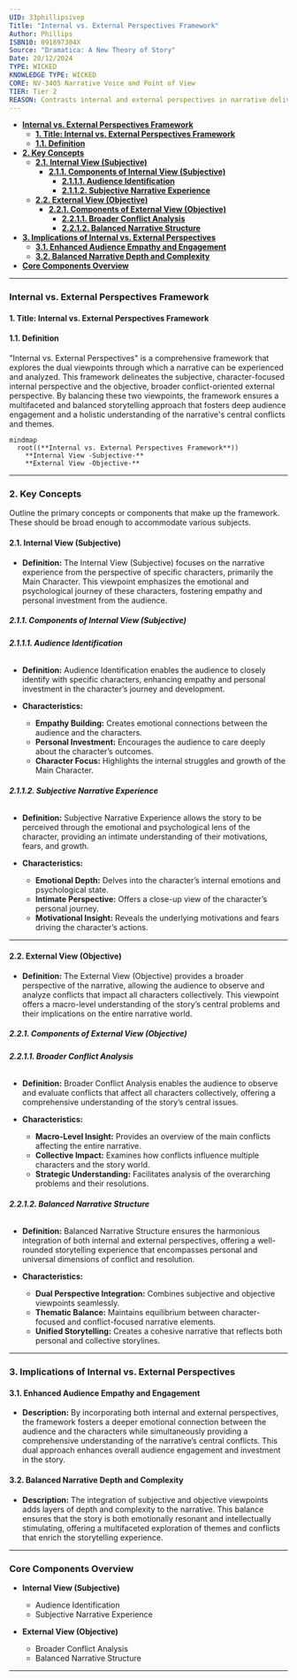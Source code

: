 ```yaml
---
UID: 33phillipsivep
Title: "Internal vs. External Perspectives Framework"
Author: Phillips
ISBN10: 091897304X
Source: "Dramatica: A New Theory of Story"
Date: 20/12/2024
TYPE: WICKED
KNOWLEDGE TYPE: WICKED
CORE: NV-3405 Narrative Voice and Point of View
TIER: Tier 2
REASON: Contrasts internal and external perspectives in narrative delivery.
---
```


- [**Internal vs. External Perspectives Framework**](#internal-vs-external-perspectives-framework)
  - [**1. Title: Internal vs. External Perspectives Framework**](#1-title-internal-vs-external-perspectives-framework)
  - [**1.1. Definition**](#11-definition)
- [**2. Key Concepts**](#2-key-concepts)
  - [**2.1. Internal View (Subjective)**](#21-internal-view-subjective)
    - [**2.1.1. Components of Internal View (Subjective)**](#211-components-of-internal-view-subjective)
      - [**2.1.1.1. Audience Identification**](#2111-audience-identification)
      - [**2.1.1.2. Subjective Narrative Experience**](#2112-subjective-narrative-experience)
  - [**2.2. External View (Objective)**](#22-external-view-objective)
    - [**2.2.1. Components of External View (Objective)**](#221-components-of-external-view-objective)
      - [**2.2.1.1. Broader Conflict Analysis**](#2211-broader-conflict-analysis)
      - [**2.2.1.2. Balanced Narrative Structure**](#2212-balanced-narrative-structure)
- [**3. Implications of Internal vs. External Perspectives**](#3-implications-of-internal-vs-external-perspectives)
  - [**3.1. Enhanced Audience Empathy and Engagement**](#31-enhanced-audience-empathy-and-engagement)
  - [**3.2. Balanced Narrative Depth and Complexity**](#32-balanced-narrative-depth-and-complexity)
- [**Core Components Overview**](#core-components-overview)

---

### **Internal vs. External Perspectives Framework**

#### **1. Title: Internal vs. External Perspectives Framework**

#### **1.1. Definition**

"Internal vs. External Perspectives" is a comprehensive framework that explores the dual viewpoints through which a narrative can be experienced and analyzed. This framework delineates the subjective, character-focused internal perspective and the objective, broader conflict-oriented external perspective. By balancing these two viewpoints, the framework ensures a multifaceted and balanced storytelling approach that fosters deep audience engagement and a holistic understanding of the narrative's central conflicts and themes.

```mermaid
mindmap
  root((**Internal vs. External Perspectives Framework**))
    **Internal View -Subjective-**
    **External View -Objective-**
```

---

### **2. Key Concepts**

Outline the primary concepts or components that make up the framework. These should be broad enough to accommodate various subjects.

#### **2.1. Internal View (Subjective)**

- **Definition:**
  The Internal View (Subjective) focuses on the narrative experience from the perspective of specific characters, primarily the Main Character. This viewpoint emphasizes the emotional and psychological journey of these characters, fostering empathy and personal investment from the audience.

##### **2.1.1. Components of Internal View (Subjective)**

###### **2.1.1.1. Audience Identification**

- **Definition:**
  Audience Identification enables the audience to closely identify with specific characters, enhancing empathy and personal investment in the character’s journey and development.

- **Characteristics:**
  - **Empathy Building:** Creates emotional connections between the audience and the characters.
  - **Personal Investment:** Encourages the audience to care deeply about the character’s outcomes.
  - **Character Focus:** Highlights the internal struggles and growth of the Main Character.

###### **2.1.1.2. Subjective Narrative Experience**

- **Definition:**
  Subjective Narrative Experience allows the story to be perceived through the emotional and psychological lens of the character, providing an intimate understanding of their motivations, fears, and growth.

- **Characteristics:**
  - **Emotional Depth:** Delves into the character’s internal emotions and psychological state.
  - **Intimate Perspective:** Offers a close-up view of the character’s personal journey.
  - **Motivational Insight:** Reveals the underlying motivations and fears driving the character’s actions.

---

#### **2.2. External View (Objective)**

- **Definition:**
  The External View (Objective) provides a broader perspective of the narrative, allowing the audience to observe and analyze conflicts that impact all characters collectively. This viewpoint offers a macro-level understanding of the story’s central problems and their implications on the entire narrative world.

##### **2.2.1. Components of External View (Objective)**

###### **2.2.1.1. Broader Conflict Analysis**

- **Definition:**
  Broader Conflict Analysis enables the audience to observe and evaluate conflicts that affect all characters collectively, offering a comprehensive understanding of the story’s central issues.

- **Characteristics:**
  - **Macro-Level Insight:** Provides an overview of the main conflicts affecting the entire narrative.
  - **Collective Impact:** Examines how conflicts influence multiple characters and the story world.
  - **Strategic Understanding:** Facilitates analysis of the overarching problems and their resolutions.

###### **2.2.1.2. Balanced Narrative Structure**

- **Definition:**
  Balanced Narrative Structure ensures the harmonious integration of both internal and external perspectives, offering a well-rounded storytelling experience that encompasses personal and universal dimensions of conflict and resolution.

- **Characteristics:**
  - **Dual Perspective Integration:** Combines subjective and objective viewpoints seamlessly.
  - **Thematic Balance:** Maintains equilibrium between character-focused and conflict-focused narrative elements.
  - **Unified Storytelling:** Creates a cohesive narrative that reflects both personal and collective storylines.

---

### **3. Implications of Internal vs. External Perspectives**

#### **3.1. Enhanced Audience Empathy and Engagement**

- **Description:**
  By incorporating both internal and external perspectives, the framework fosters a deeper emotional connection between the audience and the characters while simultaneously providing a comprehensive understanding of the narrative’s central conflicts. This dual approach enhances overall audience engagement and investment in the story.

#### **3.2. Balanced Narrative Depth and Complexity**

- **Description:**
  The integration of subjective and objective viewpoints adds layers of depth and complexity to the narrative. This balance ensures that the story is both emotionally resonant and intellectually stimulating, offering a multifaceted exploration of themes and conflicts that enrich the storytelling experience.

---

### **Core Components Overview**

- **Internal View (Subjective)**

  - Audience Identification
  - Subjective Narrative Experience

- **External View (Objective)**
  - Broader Conflict Analysis
  - Balanced Narrative Structure

---
